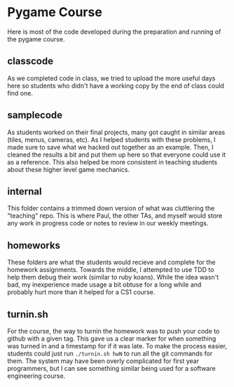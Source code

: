 # Pygame Course

Here is most of the code developed during the preparation and running of the pygame course.

## classcode
As we completed code in class, we tried to upload the more useful days
here so students who didn't have a working copy by the end of class
could find one.

## samplecode
As students worked on their final projects, many got caught in similar
areas (tiles, menus, cameras, etc). As I helped students with these
problems, I made sure to save what we hacked out together as an example.
Then, I cleaned the results a bit and put them up here so that everyone
could use it as a reference. This also helped be more consistent in
teaching students about these higher level game mechanics.


## internal
This folder contains a trimmed down version of what was cluttlering
the "teaching" repo. This is where Paul, the other TAs, and myself
would store any work in progress code or notes to review in our weekly
meetings.


## homeworks
These folders are what the students would recieve and complete for the
homework assignments.  Towards the middle, I attempted to use TDD to 
help them debug their work (similar to ruby koans). While the idea 
wasn't bad, my inexperience made usage a bit obtuse for a long while
and probably hurt more than it helped for a CS1 course.


## turnin.sh
For the course, the way to turnin the homework was to push your code to
github with a given tag. This gave us a clear marker for when something
was turned in and a timestamp for if it was late. To make the process
easier, students could just run `./turnin.sh hwN` to run all the git
commands for them. The system may have been overly complicated for first
year programmers, but I can see something similar being used for a
software engineering course.
